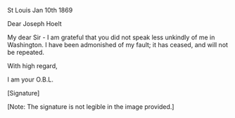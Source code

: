 St Louis Jan 10th 1869

Dear Joseph Hoelt

My dear Sir - I am grateful that you did not speak less unkindly of me in Washington. I have been admonished of my fault; it has ceased, and will not be repeated.

With high regard,

I am your O.B.L.

[Signature]

[Note: The signature is not legible in the image provided.]